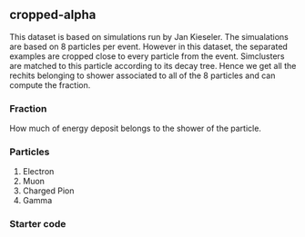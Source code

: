 ## cropped-alpha
This dataset is based on simulations run by Jan Kieseler. The simualations are based on 8 particles per event. However in this dataset, the separated examples are cropped close to every particle from the event. Simclusters are matched to this particle according to its decay tree. Hence we get all the rechits belonging to shower associated to all of the 8 particles and can compute the fraction.

### Fraction
How much of energy deposit belongs to the shower of the particle.

### Particles
1. Electron
2. Muon
3. Charged Pion
4. Gamma

### Starter code